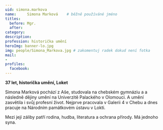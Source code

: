 ```yaml
---
uid: simona.markova
name:     Simona Marková 	# běžně používáné jméno
titles:
  before: Mgr.
  after:
category:
description: 
profession: historička umění
heroImg: banner-lo.jpg
img: people/Simona_Markova.jpg # zakomentuj radek dokud není fotka
mail:
- 
profiles:
  facebook:
---
```

**37 let, historička umění, Loket**

Simona Marková pochází z Aše, studovala na chebském gymnáziu a a následně dějiny umění na Univerzitě Palackého v Olomouci. A umění zasvětila i svůj profesní život. Nejprve pracovala v Galerii 4 v Chebu a dnes pracuje na Národním památkovém ústavu v Lokti.

Mezi její záliby patří rodina, hudba, literatura a ochrana přírody. Má jednoho syna.
